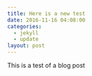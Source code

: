 ```yaml
---
title: Here is a new test
date: 2016-11-16 04:08:00
categories:
  - jekyll
  - update
layout: post
---
```



This is a test of a blog post